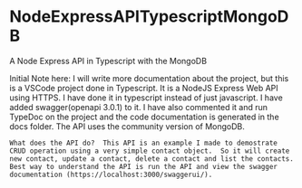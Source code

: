 # NodeExpressAPITypescriptMongoDB

A Node Express API in Typescript with the MongoDB

Initial Note here:
    I will write more documentation about the project, but this is a VSCode project done in Typescript.  It is a NodeJS Express Web API using HTTPS.  I have done it in typescript instead of just javascript.  I have added swagger(openapi 3.0.1) to it.  I have also commented it and run TypeDoc on the project and the code documentation is generated in the docs folder.  The API uses the community version of MongoDB.

    What does the API do?  This API is an example I made to demostrate CRUD operation using a very simple contact object.  So it will create new contact, update a contact, delete a contact and list the contacts.  Best way to understand the API is run the API and view the swagger documentation (https://localhost:3000/swaggerui/).
